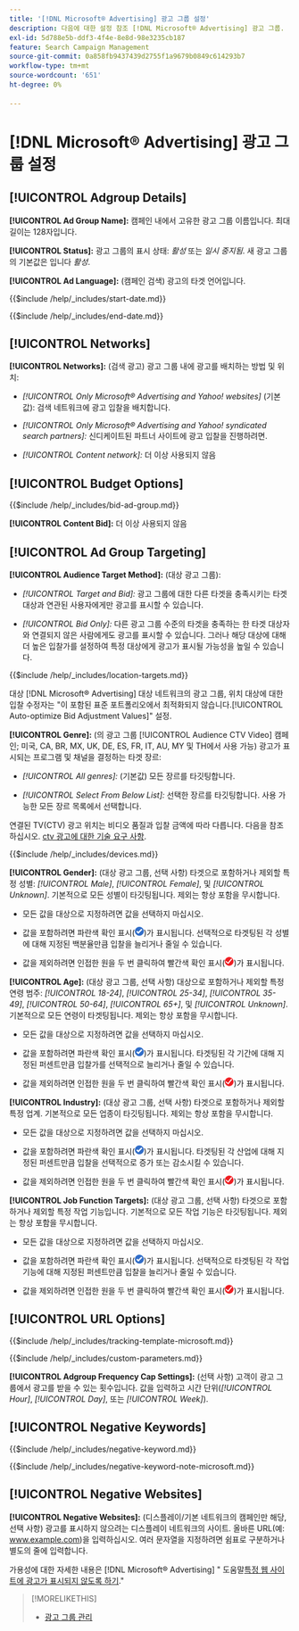 ```yaml
---
title: '[!DNL Microsoft® Advertising] 광고 그룹 설정'
description: 다음에 대한 설정 참조 [!DNL Microsoft® Advertising] 광고 그룹.
exl-id: 5d788e5b-ddf3-4f4e-8e8d-98e3235cb187
feature: Search Campaign Management
source-git-commit: 0a858fb9437439d2755f1a9679b0849c614293b7
workflow-type: tm+mt
source-wordcount: '651'
ht-degree: 0%

---
```


# [!DNL Microsoft® Advertising] 광고 그룹 설정

## [!UICONTROL Adgroup Details]

**[!UICONTROL Ad Group Name]:** 캠페인 내에서 고유한 광고 그룹 이름입니다. 최대 길이는 128자입니다.

**[!UICONTROL Status]:** 광고 그룹의 표시 상태: *활성* 또는 *일시 중지됨*. 새 광고 그룹의 기본값은 입니다 *활성*.

**[!UICONTROL Ad Language]:** (캠페인 검색) 광고의 타겟 언어입니다.

<!-- **[!UICONTROL Start Date]:** -->

{{$include /help/_includes/start-date.md}}

<!-- **[!UICONTROL End Date]:** -->

{{$include /help/_includes/end-date.md}}

## [!UICONTROL Networks]

**[!UICONTROL Networks]:** (검색 광고) 광고 그룹 내에 광고를 배치하는 방법 및 위치:

* *[!UICONTROL Only Microsoft® Advertising and Yahoo! websites]* (기본값): 검색 네트워크에 광고 입찰을 배치합니다.

* *[!UICONTROL Only Microsoft® Advertising and Yahoo! syndicated search partners]:* 신디케이트된 파트너 사이트에 광고 입찰을 진행하려면.

* *[!UICONTROL Content network]:* 더 이상 사용되지 않음

## [!UICONTROL Budget Options]

<!-- **[!UICONTROL Bid]:** -->

{{$include /help/_includes/bid-ad-group.md}}

**[!UICONTROL Content Bid]:** 더 이상 사용되지 않음

## [!UICONTROL Ad Group Targeting]

**[!UICONTROL Audience Target Method]:** (대상 광고 그룹):

* *[!UICONTROL Target and Bid]:* 광고 그룹에 대한 다른 타겟을 충족시키는 타겟 대상과 연관된 사용자에게만 광고를 표시할 수 있습니다.

* *[!UICONTROL Bid Only]:* 다른 광고 그룹 수준의 타겟을 충족하는 한 타겟 대상자와 연결되지 않은 사람에게도 광고를 표시할 수 있습니다. 그러나 해당 대상에 대해 더 높은 입찰가를 설정하여 특정 대상에게 광고가 표시될 가능성을 높일 수 있습니다.

<!-- **[!UICONTROL Location Target]:** -->

{{$include /help/_includes/location-targets.md}}

대상 [!DNL Microsoft® Advertising] 대상 네트워크의 광고 그룹, 위치 대상에 대한 입찰 수정자는 &quot;이 포함된 표준 포트폴리오에서 최적화되지 않습니다.[!UICONTROL Auto-optimize Bid Adjustment Values]&quot; 설정.

**[!UICONTROL Genre]:** (의 광고 그룹 [!UICONTROL Audience CTV Video] 캠페인; 미국, CA, BR, MX, UK, DE, ES, FR, IT, AU, MY 및 TH에서 사용 가능<!-- Should that go in the campaign sub-type description instead, or is this applicable for this feature only? -->) 광고가 표시되는 프로그램 및 채널을 결정하는 타겟 장르:

* *[!UICONTROL All genres]:* (기본값) 모든 장르를 타깃팅합니다.

* *[!UICONTROL Select From Below List]:* 선택한 장르를 타깃팅합니다. 사용 가능한 모든 장르 목록에서 선택합니다.

연결된 TV(CTV) 광고 위치는 비디오 품질과 입찰 금액에 따라 다릅니다. 다음을 참조하십시오. [ctv 광고에 대한 기술 요구 사항](https://help.ads.microsoft.com/#apex/ads/en/60102/0/#TechnicalRequirements).

<!-- **[!UICONTROL Devices]:** -->

{{$include /help/_includes/devices.md}}

**[!UICONTROL Gender]:** (대상 광고 그룹, 선택 사항) 타겟으로 포함하거나 제외할 특정 성별: *[!UICONTROL Male]*, *[!UICONTROL Female]*, 및 *[!UICONTROL Unknown]*. 기본적으로 모든 성별이 타깃팅됩니다. 제외는 항상 포함을 무시합니다.

* 모든 값을 대상으로 지정하려면 값을 선택하지 마십시오.

* 값을 포함하려면 파란색 확인 표시(![포함](/help/search-social-commerce/assets/include.png "포함"))가 표시됩니다. 선택적으로 타겟팅된 각 성별에 대해 지정된 백분율만큼 입찰을 늘리거나 줄일 수 있습니다.

* 값을 제외하려면 인접한 원을 두 번 클릭하여 빨간색 확인 표시(![제외](/help/search-social-commerce/assets/exclude.png "제외"))가 표시됩니다.

**[!UICONTROL Age]:** (대상 광고 그룹, 선택 사항) 대상으로 포함하거나 제외할 특정 연령 범주: *[!UICONTROL 18-24]*, *[!UICONTROL 25-34]*, *[!UICONTROL 35-49]*, *[!UICONTROL 50-64]*, *[!UICONTROL 65+]*, 및 *[!UICONTROL Unknown]*. 기본적으로 모든 연령이 타겟팅됩니다. 제외는 항상 포함을 무시합니다.

* 모든 값을 대상으로 지정하려면 값을 선택하지 마십시오.

* 값을 포함하려면 파란색 확인 표시(![포함](/help/search-social-commerce/assets/include.png "포함"))가 표시됩니다. 타겟팅된 각 기간에 대해 지정된 퍼센트만큼 입찰가를 선택적으로 늘리거나 줄일 수 있습니다.

* 값을 제외하려면 인접한 원을 두 번 클릭하여 빨간색 확인 표시(![제외](/help/search-social-commerce/assets/exclude.png "제외"))가 표시됩니다.

**[!UICONTROL Industry]:** (대상 광고 그룹, 선택 사항) 타겟으로 포함하거나 제외할 특정 업계. 기본적으로 모든 업종이 타깃팅됩니다. 제외는 항상 포함을 무시합니다.

* 모든 값을 대상으로 지정하려면 값을 선택하지 마십시오.

* 값을 포함하려면 파란색 확인 표시(![포함](/help/search-social-commerce/assets/include.png "포함"))가 표시됩니다. 타겟팅된 각 산업에 대해 지정된 퍼센트만큼 입찰을 선택적으로 증가 또는 감소시킬 수 있습니다.

* 값을 제외하려면 인접한 원을 두 번 클릭하여 빨간색 확인 표시(![제외](/help/search-social-commerce/assets/exclude.png "제외"))가 표시됩니다.

**[!UICONTROL Job Function Targets]:** (대상 광고 그룹, 선택 사항) 타겟으로 포함하거나 제외할 특정 작업 기능입니다. 기본적으로 모든 작업 기능은 타깃팅됩니다. 제외는 항상 포함을 무시합니다.

* 모든 값을 대상으로 지정하려면 값을 선택하지 마십시오.

* 값을 포함하려면 파란색 확인 표시(![포함](/help/search-social-commerce/assets/include.png "포함"))가 표시됩니다. 선택적으로 타겟팅된 각 작업 기능에 대해 지정된 퍼센트만큼 입찰을 늘리거나 줄일 수 있습니다.

* 값을 제외하려면 인접한 원을 두 번 클릭하여 빨간색 확인 표시(![제외](/help/search-social-commerce/assets/exclude.png "제외"))가 표시됩니다.

## [!UICONTROL URL Options]

<!-- **[!UICONTROL Tracking Template]:** -->

{{$include /help/_includes/tracking-template-microsoft.md}}

<!-- **[!UICONTROL Custom Parameters]:** -->

{{$include /help/_includes/custom-parameters.md}}

**[!UICONTROL Adgroup Frequency Cap Settings]:** (선택 사항) 고객이 광고 그룹에서 광고를 받을 수 있는 횟수입니다. 값을 입력하고 시간 단위(*[!UICONTROL Hour]*, *[!UICONTROL Day]*, 또는 *[!UICONTROL Week]*).

## [!UICONTROL Negative Keywords]

<!-- **[!UICONTROL Negative Keywords]:** -->

{{$include /help/_includes/negative-keyword.md}}

<!-- Note for **[!UICONTROL Negative Keywords]:** -->

{{$include /help/_includes/negative-keyword-note-microsoft.md}}

## [!UICONTROL Negative Websites]

**[!UICONTROL Negative Websites]:** (디스플레이/기본 네트워크의 캠페인만 해당, 선택 사항) 광고를 표시하지 않으려는 디스플레이 네트워크의 사이트. 올바른 URL(예: www.example.com)을 입력하십시오. 여러 문자열을 지정하려면 쉼표로 구분하거나 별도의 줄에 입력합니다.

가용성에 대한 자세한 내용은 [!DNL Microsoft® Advertising] &quot; 도움말[특정 웹 사이트에 광고가 표시되지 않도록 하기](https://help.ads.microsoft.com/#apex/bae/en/14061/0).&quot;

>[!MORELIKETHIS]
>
>* [광고 그룹 관리](/help/search-social-commerce/campaign-management/campaigns/ad-group-manage.md)
